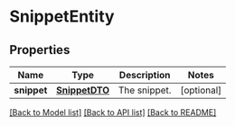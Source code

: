 # SnippetEntity

## Properties
Name | Type | Description | Notes
------------ | ------------- | ------------- | -------------
**snippet** | [**SnippetDTO**](SnippetDTO.md) | The snippet. | [optional] 

[[Back to Model list]](../nifiDocs.md#documentation-for-models) [[Back to API list]](../nifiDocs.md#documentation-for-api-endpoints) [[Back to README]](../nifiDocs.md)


